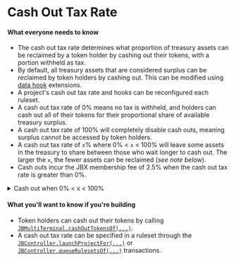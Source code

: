 # Cash Out Tax Rate

#### What everyone needs to know

* The cash out tax rate determines what proportion of treasury assets can be reclaimed by a token holder by cashing out their tokens, with a portion withheld as tax.
* By default, all treasury assets that are considered surplus can be reclaimed by token holders by cashing out. This can be modified using [data hook](/docs/v4/learn/glossary/data-hook.md) extensions.
* A project's cash out tax rate and hooks can be reconfigured each ruleset.
* A cash out tax rate of 0% means no tax is withheld, and holders can cash out all of their tokens for their proportional share of available treasury surplus.
* A cash out tax rate of 100% will completely disable cash outs, meaning surplus cannot be accessed by token holders.
* A cash out tax rate of `x`% where 0% < `x` < 100% will leave some assets in the treasury to share between those who wait longer to cash out. The larger the `x`, the fewer assets can be reclaimed (*see note below*).
* Cash outs incur the JBX membership fee of 2.5% when the cash out tax rate is greater than 0%.

<details>

<summary>Cash out when 0% &lt; x &lt; 100%</summary>

With a cash out tax rate of 50%, a holder with 10% of the token supply can cash out their tokens for *slightly more* than 5% of available treasury assets.

The other ~5% will remain in the treasury, thereby increasing the cash out value of everyone else's tokens by increasing the ratio of assets to tokens. This encourages holders to cash out later than others – the first holders to cash out will receive the fewest assets in return.

The reason that slightly more than 5% of assets would be returned: a cash out tax rate of 0% < `x`% < 100% allows for cash outs along a *bonding curve*. Specifically, the formula is:

![](/img/misc/redemption-formula.png)

Where:

- **r** is the cash out tax rate (from 0 to 1),
- **o** is the *surplus*, or the funds not being paid out from the treasury that ruleset,
- **s** is the current token supply, and
- **x** is the amount of tokens being cashed out.

Here is an example bonding curve with a surplus of 100 ETH, a total supply of 200 tokens, and a cash out tax rate of 71.7%. The X axis represents the number of tokens being cashed out, and the Y axis represents the ETH that would be returned. You can try [editing the variables yourself](https://www.desmos.com/calculator/sp9ru6zbpk).

<iframe src="https://www.desmos.com/calculator/wqpqxwcnxi?embed" width="500" height="500"></iframe>

</details>

#### What you'll want to know if you're building

* Token holders can cash out their tokens by calling [`JBMultiTerminal.cashOutTokensOf(...)`](/docs/v4/api/core/contracts/JBMultiTerminal.md#cashouttokensof).
* A cash out tax rate can be specified in a ruleset through the [`JBController.launchProjectFor(...)`](/docs/v4/api/core/contracts/JBController.md#launchprojectfor) or [`JBController.queueRulesetsOf(...)`](/docs/v4/api/core/contracts/JBController.md#queuerulesetsof) transactions.

